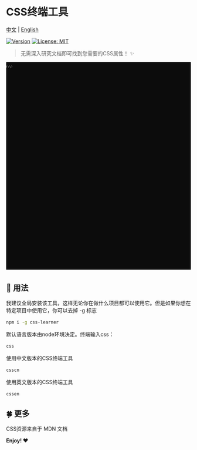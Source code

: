 # CSS终端工具 

[中文](https://github.com/babyAnnie/css-learner/blob/master/README.cn.md) | [English](https://github.com/babyAnnie/css-learner/blob/master/README.md)

[![Version](https://runkit.io/bokub/npm-version/branches/master/css-learner?style=flat)](https://www.npmjs.com/package/css-learner)
[![License: MIT](https://img.shields.io/badge/License-MIT-lightgrey.svg)](https://github.com/babyAnnie/css-learner/blob/master/LICENSE)

> 无需深入研究文档即可找到您需要的CSS属性！ ✨

![gif](https://github.com/babyAnnie/css-learner/blob/master/css.gif)

## :lemon: 用法

我建议全局安装该工具，这样无论你在做什么项目都可以使用它。但是如果你想在特定项目中使用它，你可以去掉 -g 标志
```sh
npm i -g css-learner
```

默认语言版本由node环境决定。终端输入css：
```sh
css
```
使用中文版本的CSS终端工具
```sh
csscn
```
使用英文版本的CSS终端工具
```sh
cssen
```

## :four_leaf_clover: 更多

CSS资源来自于 MDN 文档

**Enjoy! ❤**
